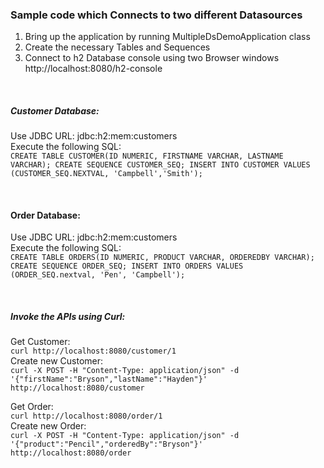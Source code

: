 ### Sample code which Connects to two different Datasources

1. Bring up the application by running MultipleDsDemoApplication class
2. Create the necessary Tables and Sequences
3. Connect to h2 Database console using two Browser windows http://localhost:8080/h2-console 

<br>

##### Customer Database:
Use JDBC URL: jdbc:h2:mem:customers  
Execute the following SQL:  
`CREATE TABLE CUSTOMER(ID NUMERIC, FIRSTNAME VARCHAR, LASTNAME VARCHAR);
CREATE SEQUENCE CUSTOMER_SEQ;
INSERT INTO CUSTOMER VALUES (CUSTOMER_SEQ.NEXTVAL, 'Campbell','Smith');`

<br>

#### Order Database:
Use JDBC URL: jdbc:h2:mem:customers  
Execute the following SQL:  
`CREATE TABLE ORDERS(ID NUMERIC, PRODUCT VARCHAR, ORDEREDBY VARCHAR);
CREATE SEQUENCE ORDER_SEQ;
INSERT INTO ORDERS VALUES (ORDER_SEQ.nextval, 'Pen', 'Campbell');`

<br>

##### Invoke the APIs using Curl:
Get Customer:  
`curl http://localhost:8080/customer/1`  
Create new Customer:  
`curl -X POST -H "Content-Type: application/json" -d '{"firstName":"Bryson","lastName":"Hayden"}' http://localhost:8080/customer`

Get Order:  
`curl http://localhost:8080/order/1`  
Create new Order:  
`curl -X POST -H "Content-Type: application/json" -d '{"product":"Pencil","orderedBy":"Bryson"}' http://localhost:8080/order`
